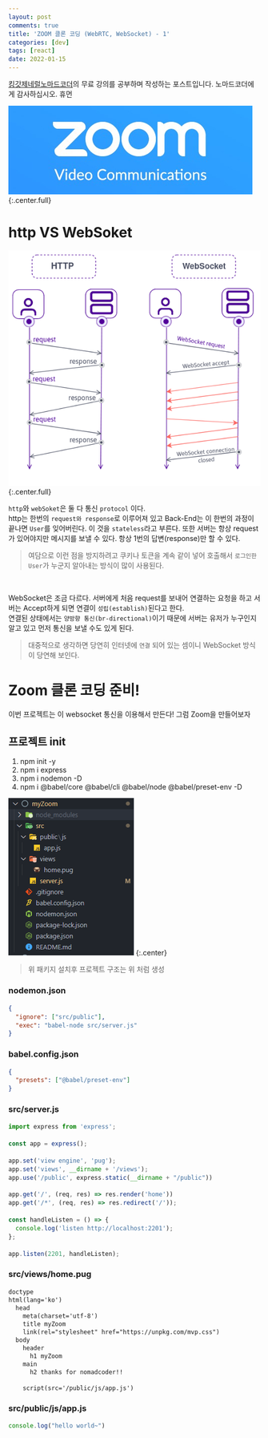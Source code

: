 ```yaml
---
layout: post
comments: true
title: 'ZOOM 클론 코딩 (WebRTC, WebSocket) - 1'
categories: [dev]
tags: [react]
date: 2022-01-15
---
```

[킹갓제네럴노마드코더](https://academy.nomadcoders.co/)의 무료 강의를 공부하며 작성하는 포스트입니다. 노마드코더에게 감사하십시오. 휴먼

![headerimg](/assets/img/subcate/zoom.jpg)
{:.center.full}

# http VS WebSoket

![](/assets/img/post/myZoom/01.png)
{:.center.full}

`http`와 `webSoket`은 둘 다 통신 `protocol` 이다. <br/>
http는 한번의 `request와 response`로 이루어져 있고 Back-End는 이 한번의 과정이 끝나면 `User`를 잊어버린다. 이 것을 `stateless`라고 부른다. 또한 서버는 항상 request가 있어야지만 메시지를 보낼 수 있다. 항상 1번의 답변(response)만 할 수 있다.
> 여담으로 이런 점을 방지하려고 쿠키나 토큰을 계속 같이 넣어 호출해서 `로그인한 User`가 누군지 알아내는 방식이 많이 사용된다.

<br/>

WebSocket은 조금 다르다. 서버에게 처음 request를 보내어 연결하는 요청을 하고 서버는 Accept하게 되면 연결이 `성립(establish)`된다고 한다. <br/>
연결된 상태에서는 `양방향 통신(br-directional)`이기 때문에 서버는 유저가 누구인지 알고 있고 먼저 통신을 보낼 수도 있게 된다. 

> 대중적으로 생각하면 당연히 인터넷에 `연결` 되어 있는 셈이니 WebSocket 방식이 당연해 보인다.

# Zoom 클론 코딩 준비!

이번 프로젝트는 이 websocket 통신을 이용해서 만든다! 그럼 Zoom을 만들어보자

## 프로젝트 init
1. npm init -y
2. npm i express
3. npm i nodemon -D
4. npm i @babel/core @babel/cli @babel/node @babel/preset-env -D

![](/assets/img/post/myZoom/02.png)
{:.center}
> 위 패키지 설치후 프로젝트 구조는 위 처럼 생성

### nodemon.json
```json
{
  "ignore": ["src/public"],
  "exec": "babel-node src/server.js"
}
```

### babel.config.json
```json
{
  "presets": ["@babel/preset-env"]
}
```

### src/server.js
```javascript
import express from 'express';

const app = express();

app.set('view engine', 'pug');
app.set('views', __dirname + '/views');
app.use('/public', express.static(__dirname + "/public"))

app.get('/', (req, res) => res.render('home'))
app.get('/*', (req, res) => res.redirect('/'));

const handleListen = () => {
  console.log('listen http://localhost:2201');
};

app.listen(2201, handleListen);
```

###  src/views/home.pug
```pug
doctype
html(lang='ko')
  head
    meta(charset='utf-8')
    title myZoom
    link(rel="stylesheet" href="https://unpkg.com/mvp.css")
  body
    header
      h1 myZoom 
    main
      h2 thanks for nomadcoder!!

    script(src='/public/js/app.js') 
```

###  src/public/js/app.js
```javascript
console.log("hello world~")
```